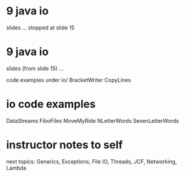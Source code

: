 
# 9 java io

slides
...
stopped at slide 15



# 9 java io

slides (from slide 15)
...


code examples under io/
BracketWriter
CopyLines

# io code examples

DataStreams
FiboFiles
MoveMyRide
NLetterWords
SevenLetterWords






# instructor notes to self
next topics: Generics, Exceptions, File IO, Threads, JCF, Networking, Lambda
